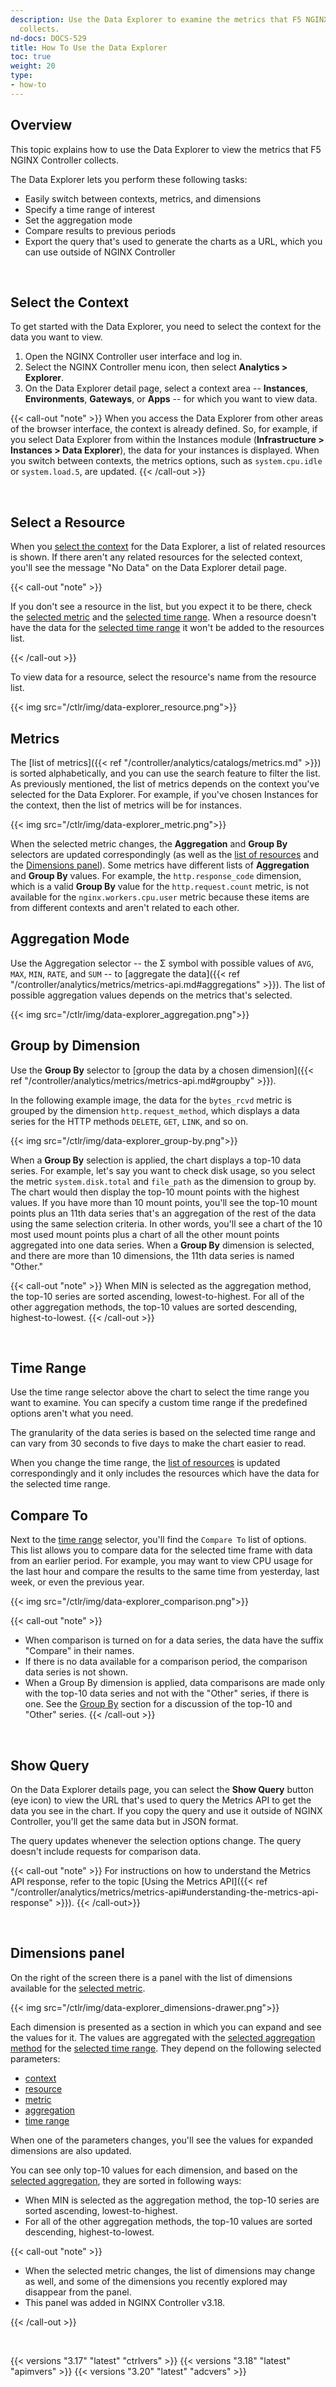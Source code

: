 ```yaml
---
description: Use the Data Explorer to examine the metrics that F5 NGINX Controller
  collects.
nd-docs: DOCS-529
title: How To Use the Data Explorer
toc: true
weight: 20
type:
- how-to
---
```


## Overview

This topic explains how to use the Data Explorer to view the metrics that F5 NGINX Controller collects.

The Data Explorer lets you perform these following tasks:

- Easily switch between contexts, metrics, and dimensions
- Specify a time range of interest
- Set the aggregation mode
- Compare results to previous periods
- Export the query that's used to generate the charts as a URL, which you can use outside of NGINX Controller

&nbsp;

## Select the Context

To get started with the Data Explorer, you need to select the context for the data you want to view.

1. Open the NGINX Controller user interface and log in.
1. Select the NGINX Controller menu icon, then select **Analytics > Explorer**.
1. On the Data Explorer detail page, select a context area -- **Instances**, **Environments**, **Gateways**, or **Apps** -- for which you want to view data.

{{< call-out "note" >}}
When you access the Data Explorer from other areas of the browser interface, the context is already defined. So, for example, if you select Data Explorer from within the Instances module (**Infrastructure > Instances > Data Explorer**), the data for your instances is displayed. When you switch between contexts, the metrics options, such as `system.cpu.idle` or `system.load.5`, are updated.
{{< /call-out >}}

&nbsp;

## Select a Resource

When you [select the context](#select-the-context) for the Data Explorer, a list of related resources is shown. If there aren't any related resources for the selected context, you'll see the message "No Data" on the Data Explorer detail page.

{{< call-out "note" >}}

If you don't see a resource in the list, but you expect it to be there, check the [selected metric](#metrics) and the [selected time range](#time-range). When a resource doesn't have the data for the [selected time range](#time-range) it won't be added to the resources list.

{{< /call-out >}}

To view data for a resource, select the resource's name from the resource list.

{{< img src="/ctlr/img/data-explorer_resource.png">}}

## Metrics

The [list of metrics]({{< ref "/controller/analytics/catalogs/metrics.md" >}}) is sorted alphabetically, and you can use the search feature to filter the list. As previously mentioned, the list of metrics depends on the context you've selected for the Data Explorer. For example, if you've chosen Instances for the context, then the list of metrics will be for instances.

{{< img src="/ctlr/img/data-explorer_metric.png">}}

When the selected metric changes, the **Aggregation** and **Group By** selectors are updated correspondingly (as well as the [list of resources](#select-a-resource) and the [Dimensions panel](#dimensions-panel)). Some metrics have different lists of **Aggregation** and **Group By** values. For example, the `http.response_code` dimension, which is a valid **Group By** value for the `http.request.count` metric, is not available for the `nginx.workers.cpu.user` metric because these items are from different contexts and aren't related to each other.

## Aggregation Mode

Use the Aggregation selector -- the &Sigma; symbol with possible values of `AVG`, `MAX`, `MIN`, `RATE`, and `SUM` -- to [aggregate the data]({{< ref "/controller/analytics/metrics/metrics-api.md#aggregations" >}}). The list of possible aggregation values depends on the metrics that's selected.

{{< img src="/ctlr/img/data-explorer_aggregation.png">}}

## Group by Dimension

Use the **Group By** selector to [group the data by a chosen dimension]({{< ref "/controller/analytics/metrics/metrics-api.md#groupby" >}}).

In the following example image, the data for the `bytes_rcvd` metric is grouped by the dimension `http.request_method`, which displays a data series for the HTTP methods `DELETE`, `GET`, `LINK`, and so on.

{{< img src="/ctlr/img/data-explorer_group-by.png">}}

When a **Group By** selection is applied, the chart displays a top-10 data series. For example, let's say you want to check disk usage, so you select the metric `system.disk.total` and `file_path` as the dimension to group by. The chart would then display the top-10 mount points with the highest values. If you have more than 10 mount points, you'll see the top-10 mount points plus an 11th data series that's an aggregation of the rest of the data using the same selection criteria. In other words, you'll see a chart of the 10 most used mount points plus a chart of all the other mount points aggregated into one data series. When a **Group By** dimension is selected, and there are more than 10 dimensions, the 11th data series is named "Other."

{{< call-out "note" >}} When MIN is selected as the aggregation method, the top-10 series are sorted ascending, lowest-to-highest. For all of the other aggregation methods, the top-10 values are sorted descending, highest-to-lowest. {{< /call-out >}}

&nbsp;

## Time Range

Use the time range selector above the chart to select the time range you want to examine. You can specify a custom time range if the predefined options aren't what you need.

The granularity of the data series is based on the selected time range and can vary from 30 seconds to five days to make the chart easier to read.

When you change the time range, the [list of resources](#select-a-resource) is updated correspondingly and it only includes the resources which have the data for the selected time range.

## Compare To

Next to the [time range](#time-range) selector, you'll find the `Compare To` list of options. This list allows you to compare data for the selected time frame with data from an earlier period. For example, you may want to view CPU usage for the last hour and compare the results to the same time from yesterday, last week, or even the previous year.

{{< img src="/ctlr/img/data-explorer_comparison.png">}}

{{< call-out "note" >}}

- When comparison is turned on for a data series, the data have the suffix "Compare" in their names.
- If there is no data available for a comparison period, the comparison data series is not shown.
- When a Group By dimension is applied, data comparisons are made only with the top-10 data series and not with the "Other" series, if there is one. See the [Group By](#group-by) section for a discussion of the top-10 and "Other" series.
{{< /call-out >}}

&nbsp;

## Show Query

On the Data Explorer details page, you can select the **Show Query** button (eye icon) to view the URL that's used to query the Metrics API to get the data you see in the chart. If you copy the query and use it outside of NGINX Controller, you'll get the same data but in JSON format.

The query updates whenever the selection options change. The query doesn't include requests for comparison data.

{{< call-out "note" >}}
For instructions on how to understand the Metrics API response, refer to the topic [Using the Metrics API]({{< ref "/controller/analytics/metrics/metrics-api#understanding-the-metrics-api-response" >}}).
{{< /call-out>}}

&nbsp;

## Dimensions panel

On the right of the screen there is a panel with the list of dimensions available for the [selected metric](#metrics).

{{< img src="/ctlr/img/data-explorer_dimensions-drawer.png">}}

Each dimension is presented as a section in which you can expand and see the values for it. The values are aggregated with the [selected aggregation method](#aggregation-mode) for the [selected time range](#time-range). They depend on the following selected parameters:

- [context](#select-the-context)
- [resource](#select-a-resource)
- [metric](#metrics)
- [aggregation](#aggregation-mode)
- [time range](#time-range)

When one of the parameters changes, you'll see the values for expanded dimensions are also updated.

You can see only top-10 values for each dimension, and based on the [selected aggregation](#aggregation-mode), they are sorted in following ways:

- When MIN is selected as the aggregation method, the top-10 series are sorted ascending, lowest-to-highest.
- For all of the other aggregation methods, the top-10 values are sorted descending, highest-to-lowest.

{{< call-out "note" >}}

- When the selected metric changes, the list of dimensions may change as well, and some of the dimensions you recently explored may disappear from the panel.
- This panel was added in NGINX Controller v3.18.

{{< /call-out >}}

&nbsp;

{{< versions "3.17" "latest" "ctrlvers" >}}
{{< versions "3.18" "latest" "apimvers" >}}
{{< versions "3.20" "latest" "adcvers" >}}

